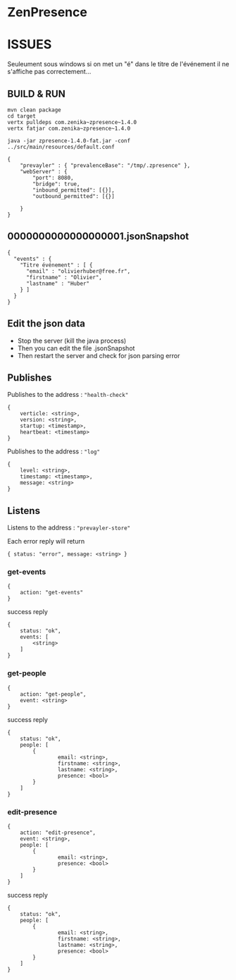 # ZenPresence

ISSUES
===
Seuleument sous windows si on met un "é" dans le titre de l'événement il ne s'affiche pas correctement...

BUILD & RUN
---
    mvn clean package
    cd target
    vertx pulldeps com.zenika~zpresence~1.4.0
    vertx fatjar com.zenika~zpresence~1.4.0

    java -jar zpresence-1.4.0-fat.jar -conf ../src/main/resources/default.conf

    {
        "prevayler" : { "prevalenceBase": "/tmp/.zpresence" },
        "webServer" : {
            "port": 8080,
            "bridge": true,
            "inbound_permitted": [{}],
            "outbound_permitted": [{}]
    
        }
    }

0000000000000000001.jsonSnapshot
---
    {
      "events" : {
        "Titre événement" : [ {
          "email" : "olivierhuber@free.fr",
          "firstname" : "Olivier",
          "lastname" : "Huber"
        } ]
      }
    }

Edit the json data
---
- Stop the server (kill the java process)
- Then you can edit the file .jsonSnapshot
- Then restart the server and check for json parsing error

## Publishes

Publishes to the address : `"health-check"`

    {
        verticle: <string>,
        version: <string>,
        startup: <timestamp>,
        heartbeat: <timestamp>
    }

Publishes to the address : `"log"`

    {
        level: <string>,
        timestamp: <timestamp>,
        message: <string>
    }

## Listens

Listens to the address : `"prevayler-store"`

Each error reply will return 

    { status: "error", message: <string> }

### get-events

    {
        action: "get-events"
    } 
    
success reply
 
    {
        status: "ok",
        events: [
            <string>
        ]
    }

### get-people

    {
        action: "get-people",
        event: <string>
    }
    
success reply

    {
        status: "ok",
        people: [
            {
                    email: <string>,
                    firstname: <string>,
                    lastname: <string>,
                    presence: <bool>
            }
        ]
    }

### edit-presence

    {
        action: "edit-presence",
        event: <string>,
        people: [
            {
                    email: <string>,
                    presence: <bool>
            }
        ]
    }     
    
success reply
    
    {
        status: "ok",
        people: [
            {
                    email: <string>,
                    firstname: <string>,
                    lastname: <string>,
                    presence: <bool>
            }
        ]
    }
